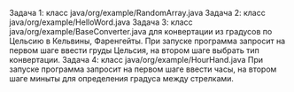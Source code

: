 Задача 1: класс java/org/example/RandomArray.java
Задача 2: класс java/org/example/HelloWord.java 
Задача 3: класс java/org/example/BaseConverter.java для конвертации из градусов по Цельсию в
Кельвины​, ​Фаренгейты. При запуске программа запросит на первом шаге ввести груды Цельсия, на втором шаге выбрать тип конвертации.
Задача 4: класс java/org/example/HourHand.java При запуске программа запросит на первом шаге ввести часы, на втором шаге миныты для определения градуса между стрелками.
